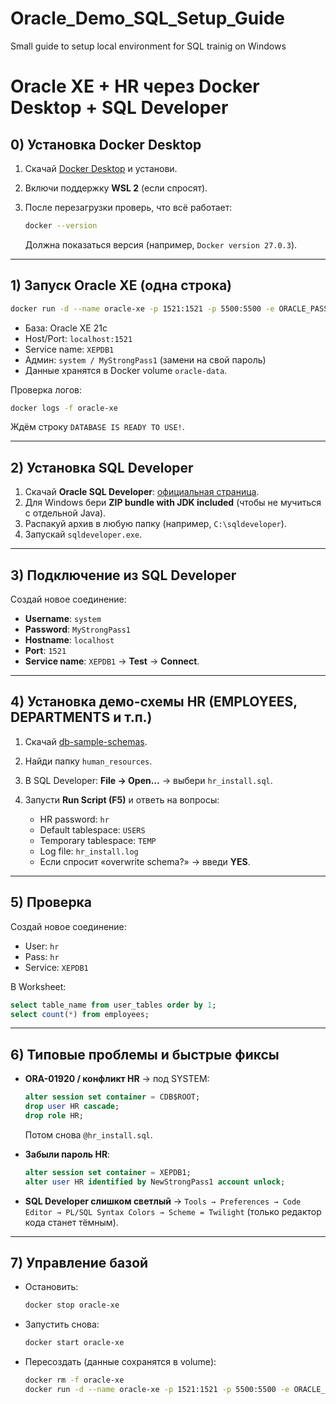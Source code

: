# Oracle_Demo_SQL_Setup_Guide
Small guide to setup local environment for SQL trainig on Windows 

# Oracle XE + HR через Docker Desktop + SQL Developer

## 0) Установка Docker Desktop

1. Скачай [Docker Desktop](https://www.docker.com/products/docker-desktop/) и установи.
2. Включи поддержку **WSL 2** (если спросят).
3. После перезагрузки проверь, что всё работает:

   ```bash
   docker --version
   ```

   Должна показаться версия (например, `Docker version 27.0.3`).

---

## 1) Запуск Oracle XE (одна строка)

```bash
docker run -d --name oracle-xe -p 1521:1521 -p 5500:5500 -e ORACLE_PASSWORD=MyStrongPass1 -v oracle-data:/opt/oracle/oradata gvenzl/oracle-xe
```

* База: Oracle XE 21c
* Host/Port: `localhost:1521`
* Service name: `XEPDB1`
* Админ: `system / MyStrongPass1` (замени на свой пароль)
* Данные хранятся в Docker volume `oracle-data`.

Проверка логов:

```bash
docker logs -f oracle-xe
```

Ждём строку `DATABASE IS READY TO USE!`.

---

## 2) Установка SQL Developer

1. Скачай **Oracle SQL Developer**: [официальная страница](https://www.oracle.com/tools/downloads/sqldev-downloads.html).
2. Для Windows бери **ZIP bundle with JDK included** (чтобы не мучиться с отдельной Java).
3. Распакуй архив в любую папку (например, `C:\sqldeveloper`).
4. Запускай `sqldeveloper.exe`.

---

## 3) Подключение из SQL Developer

Создай новое соединение:

* **Username**: `system`
* **Password**: `MyStrongPass1`
* **Hostname**: `localhost`
* **Port**: `1521`
* **Service name**: `XEPDB1`
  → **Test** → **Connect**.

---

## 4) Установка демо-схемы HR (EMPLOYEES, DEPARTMENTS и т.п.)

1. Скачай [db-sample-schemas](https://github.com/oracle-samples/db-sample-schemas).
2. Найди папку `human_resources`.
3. В SQL Developer: **File → Open…** → выбери `hr_install.sql`.
4. Запусти **Run Script (F5)** и ответь на вопросы:

   * HR password: `hr`
   * Default tablespace: `USERS`
   * Temporary tablespace: `TEMP`
   * Log file: `hr_install.log`
   * Если спросит «overwrite schema?» → введи **YES**.

---

## 5) Проверка

Создай новое соединение:

* User: `hr`
* Pass: `hr`
* Service: `XEPDB1`

В Worksheet:

```sql
select table_name from user_tables order by 1;
select count(*) from employees;
```

---

## 6) Типовые проблемы и быстрые фиксы

* **ORA-01920 / конфликт HR** → под SYSTEM:

  ```sql
  alter session set container = CDB$ROOT;
  drop user HR cascade;
  drop role HR;
  ```

  Потом снова `@hr_install.sql`.
* **Забыли пароль HR**:

  ```sql
  alter session set container = XEPDB1;
  alter user HR identified by NewStrongPass1 account unlock;
  ```
* **SQL Developer слишком светлый** →
  `Tools → Preferences → Code Editor → PL/SQL Syntax Colors → Scheme = Twilight` (только редактор кода станет тёмным).

---

## 7) Управление базой

* Остановить:

  ```bash
  docker stop oracle-xe
  ```
* Запустить снова:

  ```bash
  docker start oracle-xe
  ```
* Пересоздать (данные сохранятся в volume):

  ```bash
  docker rm -f oracle-xe
  docker run -d --name oracle-xe -p 1521:1521 -p 5500:5500 -e ORACLE_PASSWORD=MyStrongPass1 -v oracle-data:/opt/oracle/oradata gvenzl/oracle-xe
  ```
